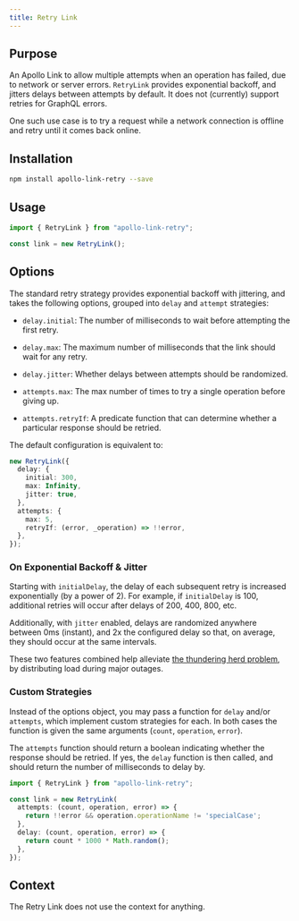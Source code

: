 ```yaml
---
title: Retry Link
---
```


## Purpose

An Apollo Link to allow multiple attempts when an operation has failed, due to network or server errors. `RetryLink` provides exponential backoff, and jitters delays between attempts by default. It does not (currently) support retries for GraphQL errors.

One such use case is to try a request while a network connection is offline and retry until it comes back online.

## Installation

```sh
npm install apollo-link-retry --save
```

## Usage

```ts
import { RetryLink } from "apollo-link-retry";

const link = new RetryLink();
```

## Options

The standard retry strategy provides exponential backoff with jittering, and takes the following options, grouped into `delay` and `attempt` strategies:

- `delay.initial`: The number of milliseconds to wait before attempting the first retry.

- `delay.max`: The maximum number of milliseconds that the link should wait for any retry.

- `delay.jitter`: Whether delays between attempts should be randomized.

- `attempts.max`: The max number of times to try a single operation before giving up.

- `attempts.retryIf`: A predicate function that can determine whether a particular response should be retried.

The default configuration is equivalent to:

```ts
new RetryLink({
  delay: {
    initial: 300,
    max: Infinity,
    jitter: true,
  },
  attempts: {
    max: 5,
    retryIf: (error, _operation) => !!error,
  },
});
```

### On Exponential Backoff & Jitter

Starting with `initialDelay`, the delay of each subsequent retry is increased exponentially (by a power of 2).  For example, if `initialDelay` is 100, additional retries will occur after delays of 200, 400, 800, etc.

Additionally, with `jitter` enabled, delays are randomized anywhere between 0ms (instant), and 2x the configured delay so that, on average, they should occur at the same intervals.

These two features combined help alleviate [the thundering herd problem](https://en.wikipedia.org/wiki/Thundering_herd_problem), by distributing load during major outages.

### Custom Strategies

Instead of the options object, you may pass a function for `delay` and/or `attempts`, which implement custom strategies for each.  In both cases the function is given the same arguments (`count`, `operation`, `error`).

The `attempts` function should return a boolean indicating whether the response should be retried.  If yes, the `delay` function is then called, and should return the number of milliseconds to delay by.

```ts
import { RetryLink } from "apollo-link-retry";

const link = new RetryLink(
  attempts: (count, operation, error) => {
    return !!error && operation.operationName != 'specialCase';
  },
  delay: (count, operation, error) => {
    return count * 1000 * Math.random();
  },
});
```

## Context
The Retry Link does not use the context for anything.
